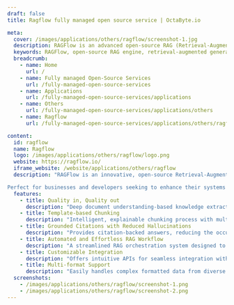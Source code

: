 ```yaml
---
draft: false
title: Ragflow fully managed open source service | OctaByte.io

meta:
  cover: /images/applications/others/ragflow/screenshot-1.jpg
  description: RAGFlow is an advanced open-source RAG (Retrieval-Augmented Generation) engine designed for deep document understanding, delivering accurate, citation-backed question answering when integrated with LLMs.
  keywords: RAGFlow, open-source RAG engine, retrieval-augmented generation, document understanding, question answering, citation-backed answers, deep learning, LLM integration, knowledge extraction, unstructured data, AI question answering, API integration.
  breadcrumb:
    - name: Home
      url: /
    - name: Fully managed Open-Source Services
      url: /fully-managed-open-source-services
    - name: Applications
      url: /fully-managed-open-source-services/applications
    - name: Others
      url: /fully-managed-open-source-services/applications/others
    - name: Ragflow
      url: /fully-managed-open-source-services/applications/others/ragflow

content:
  id: ragflow
  name: Ragflow
  logo: /images/applications/others/ragflow/logo.png
  website: https://ragflow.io/
  iframe_website: /website/applications/others/ragflow
  description: "RAGFlow is an innovative, open-source Retrieval-Augmented Generation (RAG) engine that harnesses deep document understanding to provide reliable and insightful question-answering capabilities. By integrating with large language models (LLMs), RAGFlow offers an unmatched ability to extract relevant information from complex, unstructured data sources, ensuring responses are not only accurate but also backed by trusted citations.

Perfect for businesses and developers seeking to enhance their systems with intelligent question answering, RAGFlow eliminates common issues of hallucinations by leveraging grounded citations. Whether you’re dealing with large data sets or complicated formats, RAGFlow’s cutting-edge features make it easy to retrieve the most relevant answers with ease. It empowers users to streamline workflows and integrate seamlessly into existing systems with minimal effort."
  features:
    - title: Quality in, Quality out
      description: "Deep document understanding-based knowledge extraction that finds the 'needle in the haystack' of massive, unstructured datasets. This feature guarantees high-quality, accurate results even from complex data."
    - title: Template-based Chunking
      description: "Intelligent, explainable chunking process with multiple templates to choose from, making it easier to break down and understand large documents. This feature ensures flexibility and simplicity in data processing."
    - title: Grounded Citations with Reduced Hallucinations
      description: "Provides citation-backed answers, reducing the occurrence of hallucinations. Users can easily track assets, their locations, and their status, with the ability to click through for detailed histories and updates."
    - title: Automated and Effortless RAG Workflow
      description: "A streamlined RAG orchestration system designed to cater to both personal and enterprise-level businesses. This feature includes configurable LLMs and embedding models, paired with multiple recall systems and fused re-ranking for optimal results."
    - title: Customizable Integration
      description: "Offers intuitive APIs for seamless integration with business processes, making it simple to integrate RAGFlow into your existing system for enhanced functionality."
    - title: Multi-format Support
      description: "Easily handles complex formatted data from diverse sources, ensuring your document understanding system can operate efficiently with any data format, no matter how intricate."
  screenshots:
    - /images/applications/others/ragflow/screenshot-1.png
    - /images/applications/others/ragflow/screenshot-2.png
---
```


